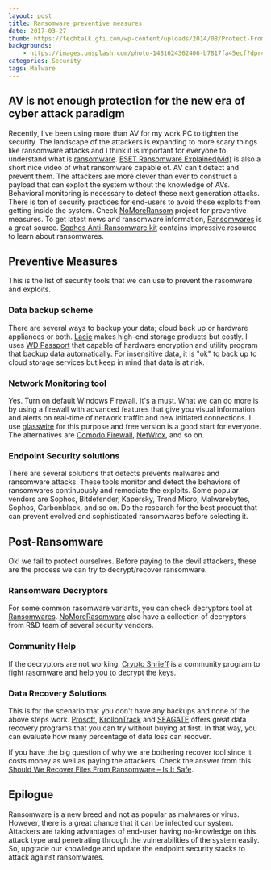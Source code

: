 ```yaml
---
layout: post
title: Ransomware preventive measures
date: 2017-03-27
thumb: https://techtalk.gfi.com/wp-content/uploads/2014/08/Protect-From-Ransomware.jpg
backgrounds: 
    - https://images.unsplash.com/photo-1481624362406-b7817fa45ecf?dpr=1&auto=format&fit=crop&w=1500&h=1000&q=80&cs=tinysrgb
categories: Security    
tags: Malware 
--- 
```


## AV is not enough protection for the new era of cyber attack paradigm 
Recently, I've been using more than AV for my work PC to tighten the security. The landscape of the attackers is expanding to more scary things like ransomware attacks and I think it is important for everyone to understand what is [ransomware](https://www.nomoreransom.org/ransomware-qa.html). [ESET Ransomware Explained(vid)](https://www.youtube.com/watch?v=FV-HW3NYdF8) is also a short nice video of what ransomware capable of. AV can't detect and prevent them. The attackers are more clever than ever to construct a payload that can exploit the system without the knowledge of AVs. Behavioral monitoring is necessary to detect these next generation attacks. There is ton of security practices for end-users to avoid these exploits from getting inside the system. Check [NoMoreRansom](https://www.nomoreransom.org/prevention-advice.html) project for preventive measures. To get latest news and ransomware information, [Ransomwares](http://ransomwares.net/) is a great source. [Sophos Anti-Ransomware kit](https://www.sophos.com/en-us/lp/ransomware.aspx) contains impressive resource to learn about ransomwares.

## Preventive Measures
This is the list of security tools that we can use to prevent the rasomware and exploits. 

### Data backup scheme
There are several ways to backup your data; cloud back up or hardware appliances or both. [Lacie](http://www.lacie.com/as/en/personal/) makes high-end storage products but costly. I uses [WD Passport](https://www.wdc.com/products/portable-storage/my-passport.html) that capable of hardware encryption and utility program that backup data automatically.  For insensitive data, it is "ok" to back up to cloud storage services but keep in mind that data is at risk. 

### Network Monitoring tool

Yes. Turn on default Windows Firewall. It's a must. What we can do more is by using a firewall with advanced features that give you visual information and alerts on real-time of network traffic and new initiated connections. I use [glasswire](https://www.glasswire.com/) for this purpose and free version is a good start for everyone. The alternatives are [Comodo Firewall](https://www.comodo.com/home/internet-security/firewall.php), [NetWrox](https://www.softperfect.com/products/networx/), and so on.

### Endpoint Security solutions

There are several solutions that detects prevents malwares and ransomware attacks. These tools monitor and detect the behaviors of ransomwares continuously and remediate the exploits. Some popular vendors are Sophos, Bitdefender, Kapersky, Trend Micro, Malwarebytes, Sophos, Carbonblack, and so on. Do the research for the best product that can prevent evolved and sophisticated ransomwares before selecting it.

## Post-Ransomware
Ok! we fail to protect ourselves. Before paying to the devil attackers, these are the process we can try to decrypt/recover ransomware. 

### Ransomware Decryptors
For some common rasomware variants, you can check decryptors tool at [Ransomwares](http://ransomwares.net/decryptor-tools/). [NoMoreRasomware](https://www.nomoreransom.org/decryption-tools.html) also have a collection of decryptors from R&D team of several security vendors.

### Community Help
If the decryptors are not working, [Crypto Shrieff](https://www.nomoreransom.org/crypto-sheriff.php) is a community program to fight rasomware and help you to decrypt the keys. 

### Data Recovery Solutions
This is for the scenario that you don't have any backups and none of the above steps work. [Prosoft](https://www.prosofteng.com/data-rescue-recovery-software/), [KrollonTrack](https://www.krollontrack.com/products/data-recovery-software/) and [SEAGATE](http://www.seagate.com/as/en/tech-insights/data-loss-and-recovery-solutions-master-ti/) offers great data recovery programs that you can try without buying at first. In that way, you can evaluate how many percentage of data loss can recover.

If you have the big question of why we are bothering recover tool since it costs money as well as paying the attackers. Check the answer from this [Should We Recover Files From Ransomware – Is It Safe](https://www.powerdatarecovery.com/data-recovery-resources/recover-files-ransomware.html).

## Epilogue
Ransomware is a new breed and not as popular as malwares or virus. However, there is a great chance that it can be infected our system. Attackers are taking advantages of end-user having no-knowledge on this attack type and penetrating through the vulnerabilities of the system easily. So, upgrade our knowledge and update the endpoint security stacks to attack against ransomwares.